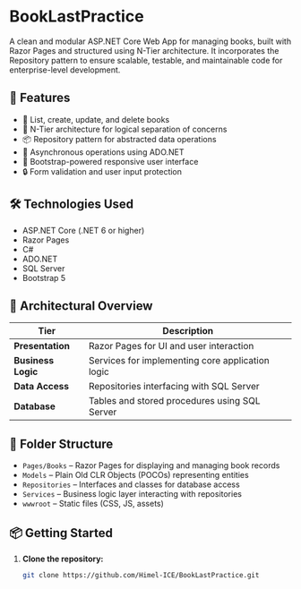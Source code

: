 # BookLastPractice

A clean and modular ASP.NET Core Web App for managing books, built with Razor Pages and structured using N-Tier architecture. It incorporates the Repository pattern to ensure scalable, testable, and maintainable code for enterprise-level development.

## 🚀 Features

- 📖 List, create, update, and delete books
- 🧱 N-Tier architecture for logical separation of concerns
- 📦 Repository pattern for abstracted data operations
- 🧵 Asynchronous operations using ADO.NET
- 💅 Bootstrap-powered responsive user interface
- 🔒 Form validation and user input protection

## 🛠 Technologies Used

- ASP.NET Core (.NET 6 or higher)
- Razor Pages
- C#
- ADO.NET
- SQL Server
- Bootstrap 5

## 🧱 Architectural Overview

| Tier              | Description                                      |
|-------------------|--------------------------------------------------|
| **Presentation**  | Razor Pages for UI and user interaction          |
| **Business Logic**| Services for implementing core application logic |
| **Data Access**   | Repositories interfacing with SQL Server         |
| **Database**      | Tables and stored procedures using SQL Server    |

## 📁 Folder Structure

- `Pages/Books` – Razor Pages for displaying and managing book records  
- `Models` – Plain Old CLR Objects (POCOs) representing entities  
- `Repositories` – Interfaces and classes for database access  
- `Services` – Business logic layer interacting with repositories  
- `wwwroot` – Static files (CSS, JS, assets)

## 📦 Getting Started

1. **Clone the repository:**
   ```bash
   git clone https://github.com/Himel-ICE/BookLastPractice.git
